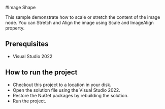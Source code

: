 #Image Shape

This sample demonstrate how to scale or stretch the content of the image node. You can Stretch and Align the image using Scale and ImageAlign  property. 



## Prerequisites

* Visual Studio 2022

## How to run the project

* Checkout this project to a location in your disk.
* Open the solution file using the Visual Studio 2022.
* Restore the NuGet packages by rebuilding the solution.
* Run the project.
